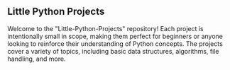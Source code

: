 ## Little Python Projects

Welcome to the "Little-Python-Projects" repository! Each project is intentionally small in scope, making them perfect for beginners or anyone looking to reinforce their understanding of Python concepts. The projects cover a variety of topics, including basic data structures, algorithms, file handling, and more.
